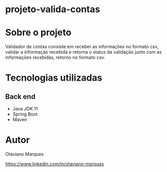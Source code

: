 # projeto-valida-contas

# Sobre o projeto

Validador de contas consiste em 
receber as informações no formato csv,
validar a informação recebida
e retorna o status da validação junto com as informações recebidas, retorno no formato csv.

# Tecnologias utilizadas

## Back end
- Java JDK 11
- Spring Boot
- Maven

# Autor

Otaviano Marques

https://www.linkedin.com/in/otaviano-marques

